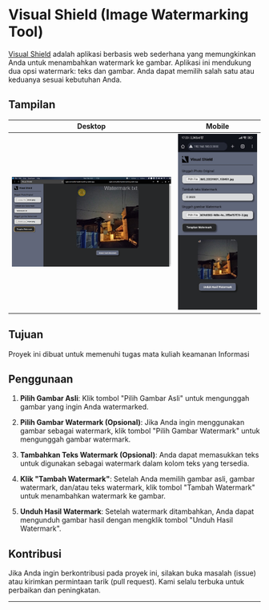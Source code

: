 
# Visual Shield (Image Watermarking Tool) 

[Visual Shield](https://visualshield.netlify.app/) adalah aplikasi berbasis web sederhana yang memungkinkan Anda untuk menambahkan watermark ke gambar. Aplikasi ini mendukung dua opsi watermark: teks dan gambar. Anda dapat memilih salah satu atau keduanya sesuai kebutuhan Anda. 

## Tampilan
| Desktop | Mobile |
|----------|----------|
| ![Desktop View](./assets/ss-desktop.png) | ![Mobile View](./assets/ss-mobile.jpeg) |

## Tujuan
Proyek ini dibuat untuk memenuhi tugas mata kuliah keamanan Informasi

## Penggunaan

1. **Pilih Gambar Asli**: Klik tombol "Pilih Gambar Asli" untuk mengunggah gambar yang ingin Anda watermarked.

2. **Pilih Gambar Watermark (Opsional)**: Jika Anda ingin menggunakan gambar sebagai watermark, klik tombol "Pilih Gambar Watermark" untuk mengunggah gambar watermark.

3. **Tambahkan Teks Watermark (Opsional)**: Anda dapat memasukkan teks untuk digunakan sebagai watermark dalam kolom teks yang tersedia.

4. **Klik "Tambah Watermark"**: Setelah Anda memilih gambar asli, gambar watermark, dan/atau teks watermark, klik tombol "Tambah Watermark" untuk menambahkan watermark ke gambar.

5. **Unduh Hasil Watermark**: Setelah watermark ditambahkan, Anda dapat mengunduh gambar hasil dengan mengklik tombol "Unduh Hasil Watermark".

## Kontribusi

Jika Anda ingin berkontribusi pada proyek ini, silakan buka masalah (issue) atau kirimkan permintaan tarik (pull request). Kami selalu terbuka untuk perbaikan dan peningkatan.

---
